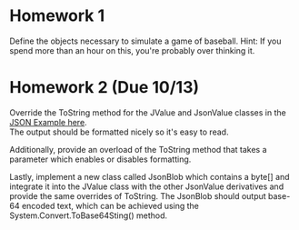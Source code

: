 
Homework 1
==========

Define the objects necessary to simulate a game of baseball.
Hint: If you spend more than an hour on this, you're probably over thinking it.

Homework 2 (Due 10/13)
==========

Override the ToString method for the JValue and JsonValue classes in the 
[JSON Example here](https://github.com/tosutton/CS-421/tree/master/Json/2).  
The output should be formatted nicely so it's easy to read.

Additionally, provide an overload of the ToString method that takes a parameter 
which enables or disables formatting. 

Lastly, implement a new class called JsonBlob which contains a byte[] and integrate 
it into the JValue class with the other JsonValue derivatives and provide the same 
overrides of ToString.  The JsonBlob should output base-64 encoded text, which
can be achieved using the System.Convert.ToBase64Sting() method.

